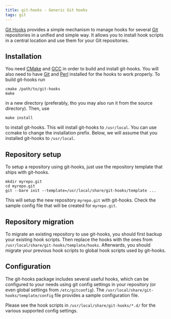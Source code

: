 ```yaml
---
title: git-hooks - Generic Git hooks
tags: git
---
```


[Git Hooks](http://github.com/bmeurer/git-hooks) provides a simple mechanism to manage hooks
for several [Git](http://git-scm.com) repositories in a unified and simple way. It allows you
to install hook scripts in a central location and use them for your Git repositories.

## Installation

You need [CMake](http://www.cmake.org) and [GCC](http://gcc.gnu.org) in order to build and
install git-hooks. You will also need to have [Git](http://git-scm.com) and
[Perl](http://www.perl.org) installed for the hooks to work properly. To build git-hooks run

```
cmake /path/to/git-hooks
make
```

in a new directory (preferably, tho you may also run it from the source
directory). Then, use

```
make install
```

to install git-hooks. This will install git-hooks to <code>/usr/local</code>. You can
use ccmake to change the installation prefix. Below, we will assume that you installed
git-hooks to <code>/usr/local</code>.

## Repository setup

To setup a repository using git-hooks, just use the repository template that ships with
git-hooks.

```
mkdir myrepo.git
cd myrepo.git
git --bare init --template=/usr/local/share/git-hooks/template ...
```

This will setup the new repository <code>myrepo.git</code> with git-hooks. Check the
sample config file that will be created for <code>myrepo.git</code>.

## Repository migration

To migrate an existing repository to use git-hooks, you should first backup
your existing hook scripts. Then replace the hooks with the ones from
<code>/usr/local/share/git-hooks/template/hooks</code>. Afterwards, you should migrate
your previous hook scripts to global hook scripts used by git-hooks.

## Configuration

The git-hooks package includes several useful hooks, which can be configured
to your needs using git config settings in your repository (or even global
settings from <code>/etc/gitconfig</code>). The
<code>/usr/local/share/git-hooks/template/config</code> file provides a sample
configuration file.

Please see the hook scripts in <code>/usr/local/share/git-hooks/\*.d/</code> for the
various supported config settings.
